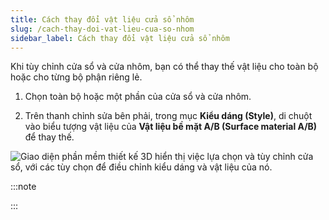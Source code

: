 ```yaml
---
title: Cách thay đổi vật liệu cửa sổ nhôm
slug: /cach-thay-doi-vat-lieu-cua-so-nhom
sidebar_label: Cách thay đổi vật liệu cửa sổ nhôm
---
```


Khi tùy chỉnh cửa sổ và cửa nhôm, bạn có thể thay thế vật liệu cho toàn bộ hoặc cho từng bộ phận riêng lẻ.

1. Chọn toàn bộ hoặc một phần của cửa sổ và cửa nhôm.

2. Trên thanh chỉnh sửa bên phải, trong mục **Kiểu dáng (Style)**, di chuột vào biểu tượng vật liệu của **Vật liệu bề mặt A/B (Surface material A/B)** để thay thế.

![Giao diện phần mềm thiết kế 3D hiển thị việc lựa chọn và tùy chỉnh cửa sổ, với các tùy chọn để điều chỉnh kiểu dáng và vật liệu của nó.](https://storage.googleapis.com/jegavn_kb/image_jegavn/504.1.jpg)

:::note

:::